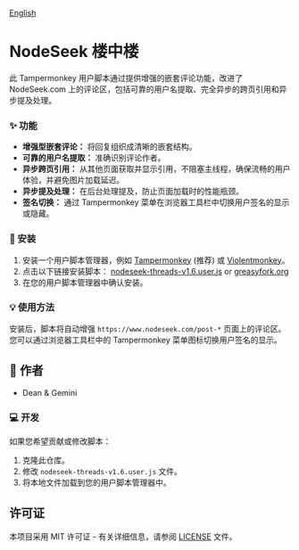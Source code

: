 [English](./README.md)

# NodeSeek 楼中楼

此 Tampermonkey 用户脚本通过提供增强的嵌套评论功能，改进了 NodeSeek.com 上的评论区，包括可靠的用户名提取、完全异步的跨页引用和异步提及处理。

### ✨ 功能

*   **增强型嵌套评论：** 将回复组织成清晰的嵌套结构。
*   **可靠的用户名提取：** 准确识别评论作者。
*   **异步跨页引用：** 从其他页面获取并显示引用，不阻塞主线程，确保流畅的用户体验，并避免图片加载延迟。
*   **异步提及处理：** 在后台处理提及，防止页面加载时的性能瓶颈。
*   **签名切换：** 通过 Tampermonkey 菜单在浏览器工具栏中切换用户签名的显示或隐藏。

### 🚀 安装

1.  安装一个用户脚本管理器，例如 [Tampermonkey](https://www.tampermonkey.net/) (推荐) 或 [Violentmonkey](https://violentmonkey.github.io/)。
2.  点击以下链接安装脚本：
    [nodeseek-threads-v1.6.user.js](nodeseek-threads-v1.6.user.js) or [greasyfork.org](https://greasyfork.org/zh-CN/scripts/542426-nodeseek-threads?locale_override=1)
3.  在您的用户脚本管理器中确认安装。

### 💡 使用方法

安装后，脚本将自动增强 `https://www.nodeseek.com/post-*` 页面上的评论区。您可以通过浏览器工具栏中的 Tampermonkey 菜单图标切换用户签名的显示。

## 📝 作者

- Dean & Gemini 

### 💻 开发

如果您希望贡献或修改脚本：

1.  克隆此仓库。
2.  修改 `nodeseek-threads-v1.6.user.js` 文件。
3.  将本地文件加载到您的用户脚本管理器中。

## 许可证

本项目采用 MIT 许可证 - 有关详细信息，请参阅 [LICENSE](LICENSE) 文件。
